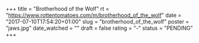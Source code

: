 +++
title = "Brotherhood of the Wolf"
rt = "https://www.rottentomatoes.com/m/brotherhood_of_the_wolf"
date = "2017-07-10T17:54:20+01:00"
slug = "brotherhood_of_the_wolf"
poster = "jaws.jpg"
date_watched = ""
draft = false
rating = "-"
status = "PENDING"
+++